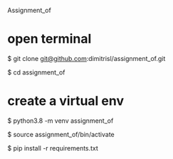 Assignment_of


# open terminal
$ git clone git@github.com:dimitrisl/assignment_of.git

$ cd assignment_of

# create a virtual env
$ python3.8 -m venv assignment_of

$ source assignment_of/bin/activate

$ pip install -r requirements.txt

